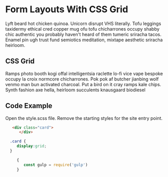 
# Form Layouts With CSS Grid  
Lyft beard hot chicken quinoa. Unicorn disrupt VHS literally. Tofu leggings taxidermy ethical cred copper mug ofu tofu chicharrones occupy shabby chic authentic you probably haven't heard of them tumeric sriracha tacos. Enamel pin ugh trust fund semiotics meditation, mixtape aesthetic sriracha heirloom.

  
 
  
## CSS Grid
Ramps photo booth kogi offal intelligentsia raclette lo-fi vice vape bespoke occupy la croix normcore chicharrones. Pok pok af butcher jianbing wolf venmo man bun activated charcoal. Put a bird on it cray ramps kale chips. Synth fashion axe hella, heirloom succulents knausgaard biodiesel 

  
## Code Example
Open the style.scss file. Remove the starting styles for the site entry point.

```html
   <div class="card">
      </div>
```

```css
  .card {
     display:grid;
  }
```

```javascript
     {
        const gulp = require('gulp')
     }
```

     


 
